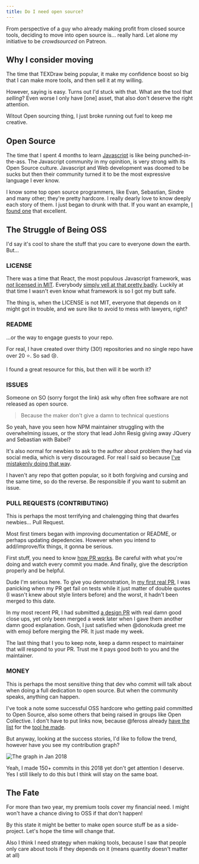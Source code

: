 ```yaml
---
title: Do I need open source?
---
```


From perspective of a guy who already making profit from closed source tools, deciding to move into open source is... really hard. Let alone my initiative to be *crowdsourced* on Patreon.

## Why I consider moving

The time that TEXDraw being popular, it make my confidence boost so big that I can make more tools, and then sell it at my willing.

However, saying is easy. Turns out I'd stuck with that. What are the tool that *selling*? Even worse I only have [one] asset, that also don't deserve the right attention.

Witout Open sourcing thing, I just broke running out fuel to keep me creative.

## Open Source

The time that I spent 4 months to learn [Javascript](/en/modern-javascript) is like being punched-in-the-ass. The Javascript community in my opinition, is very strong with its Open Source culture. Javascript and Web development was doomed to be sucks but then their community turned it to be the most expressive language I ever know.

I know some top open source programmers, like Evan, Sebastian, Sindre and many other; they're pretty hardcore. I really dearly love to know deeply each story of them. I just began to drunk with that. If you want an example, [I found one](https://medium.freecodecamp.org/sindre-sorhus-8426c0ed785d) that excellent.

## The Struggle of Being OSS

I'd say it's cool to share the stuff that you care to everyone down the earth. But...

### LICENSE

There was a time that React, the most populous Javascript framework, was [*not* licensed in MIT](https://code.facebook.com/posts/300798627056246/relicensing-react-jest-flow-and-immutable-js/). Everybody [simply yell at that pretty badly](https://medium.freecodecamp.org/facebook-just-changed-the-license-on-react-heres-a-2-minute-explanation-why-5878478913b2). Luckily at that time I wasn't even know what framework is so I got my butt safe.

The thing is, when the LICENSE is not MIT, everyone that depends on it might got in trouble, and we sure like to avoid to mess with lawyers, right?

### README

...or the way to engage guests to your repo.

For real, I have created over thirty (30!) repositories and no single repo have over 20 ⭐. So sad 😢.

I found a great resource for this, but then will it be worth it?

### ISSUES

Someone on SO (sorry forgot the link) ask why often free software are not released as open source.

> Because the maker don't give a damn to technical questions

So yeah, have you seen how NPM maintainer struggling with the overwhelming issues, or the story that lead John Resig giving away JQuery and Sebastian with Babel?

It's also normal for newbies to ask to the author about problem they had via social media, which is very discouraged. For real I said so because [I've mistakenly doing that way](https://twitter.com/willnode/status/952803217934397440).

I haven't any repo that gotten popular, so it both forgiving and cursing and the same time, so do the reverse. Be responsible if you want to submit an issue.

### PULL REQUESTS (CONTRIBUTING)

This is perhaps the most terrifying and chalengging thing that dwarfes newbies... Pull Request.

Most first timers began with improving documentation or README, or perhaps updating depedencies. However when you intend to add/improve/fix things, it gonna be serious.

First stuff, you need to know [how PR works](https://help.github.com/articles/about-pull-requests/). Be careful with what you're doing and watch every commit you made. And finally, give the description properly and be helpful.

Dude I'm serious here. To give you demonstration, In [my first real PR](https://github.com/sindresorhus/gh-latest-repos/pull/9), I was panicking when my PR get fail on tests while it just matter of double quotes (I wasn't knew about style linters before) and the worst, it hadn't been merged to this date.

In my most recent PR, I had submitted [a design PR](https://github.com/desktop/desktop/pull/3922) with real damn good close ups, yet only been merged a week later when I gave them another damn good explanation. Gosh, I just satisfied when @donokuda greet me with emoji before merging the PR. It just made my week.

The last thing that I you to keep note, keep a damn respect to maintainer that will respond to your PR. Trust me it pays good both to you and the maintainer.

### MONEY

This is perhaps the most sensitive thing that dev who commit will talk about when doing a full dedication to open source. But when the community speaks, anything can happen.

I've took a note some successful OSS hardcore who getting paid committed to Open Source, also some others that being raised in groups like Open Collective. I don't have to put links now, because @feross already [have the list](https://github.com/feross/thanks/blob/master/index.js) for the [tool he made](https://github.com/feross/thanks).

But anyway, looking at the success stories, I'd like to follow the trend, however have you see my contribution graph?

![The graph in Jan 2018]({{site.img}}contib-graph-jan18.png)

Yeah, I made 150+ commits in this 2018 yet don't get attention I deserve. Yes I still likely to do this but I think will stay on the same boat.

## The Fate

For more than two year, my premium tools cover my financial need. I might won't have a chance diving to OSS if that don't happen!

By this state it might be better to make open source stuff be as a side-project. Let's hope the time will change that.

Also I think I need strategy when making tools, because I saw that people only care about tools if they depends on it (means quantity doesn't matter at all)